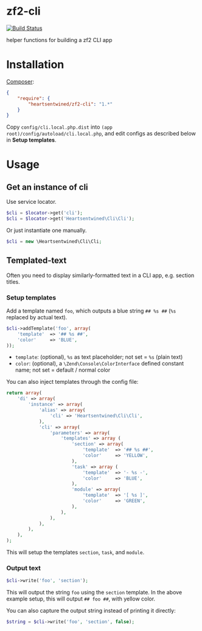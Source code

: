 # zf2-cli

[![Build Status](https://secure.travis-ci.org/heartsentwined/zf2-cli.png)](http://travis-ci.org/heartsentwined/zf2-cli)

helper functions for building a zf2 CLI app

# Installation

[Composer](http://getcomposer.org/):

```json
{
    "require": {
        "heartsentwined/zf2-cli": "1.*"
    }
}
```

Copy `config/cli.local.php.dist` into `(app root)/config/autoload/cli.local.php`, and edit configs as described below in **Setup templates**.

# Usage

## Get an instance of cli

Use service locator.

```php
$cli = $locator->get('cli');
$cli = $locator->get('Heartsentwined\Cli\Cli');
```

Or just instantiate one manually.

```php
$cli = new \Heartsentwined\Cli\Cli;
```

## Templated-text

Often you need to display similarly-formatted text in a CLI app, e.g. section titles.

### Setup templates

Add a template named `foo`, which outputs a blue string `## %s ##` (`%s` replaced by actual text).

```php
$cli->addTemplate('foo', array(
    'template'  => '## %s ##',
    'color'     => 'BLUE',
));
```

- `template`: (optional), `%s` as text placeholder; not set = `%s` (plain text)
- `color`: (optional), a `\Zend\Console\ColorInterface` defined constant name; not set = default / normal color

You can also inject templates through the config file:

```php
return array(
    'di' => array(
        'instance' => array(
            'alias' => array(
                'cli' => 'Heartsentwined\Cli\Cli',
            ),
            'cli' => array(
                'parameters' => array(
                    'templates' => array (
                        'section' => array(
                            'template'  => '## %s ##',
                            'color'     => 'YELLOW',
                        ),
                        'task' => array (
                            'template'  => '- %s -',
                            'color'     => 'BLUE',
                        ),
                        'module' => array(
                            'template'  => '[ %s ]',
                            'color'     => 'GREEN',
                        ),
                    ),
                ),
            ),
        ),
    ),
);
```

This will setup the templates `section`, `task`, and `module`.

### Output text

```php
$cli->write('foo', 'section');
```

This will output the string `foo` using the `section` template. In the above example setup, this will output `## foo ##`, with yellow color.

You can also capture the output string instead of printing it directly:

```php
$string = $cli->write('foo', 'section', false);
```
